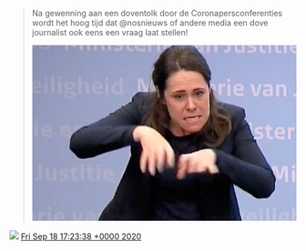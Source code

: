 > Na gewenning aan een doventolk door de Coronapersconferenties wordt het hoog tijd dat @nosnieuws of andere media een dove journalist ook eens een vraag laat stellen\! 
> 
> ![](../../media/1307007384355831809-EiNsSahXcAUJYM9.jpg)

<img src="../../media/tweet.ico" width="12" /> [Fri Sep 18 17:23:38 +0000 2020](https://twitter.com/DromerDenker/status/1307007384355831809)